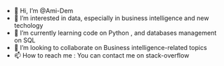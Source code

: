 - 👋 Hi, I’m @Ami-Dem
- 👀 I’m interested in data, especially in business intelligence and new techology
- 🌱 I’m currently learning code on Python , and databases management on SQL
- 💞️ I’m looking to collaborate on Business intelligence-related topics
- 📫 How to reach me : You can contact me on stack-overflow 

<!---
Ami-Dem/Ami-Dem is a ✨ special ✨ repository because its `README.md` (this file) appears on your GitHub profile.
You can click the Preview link to take a look at your changes.
--->
